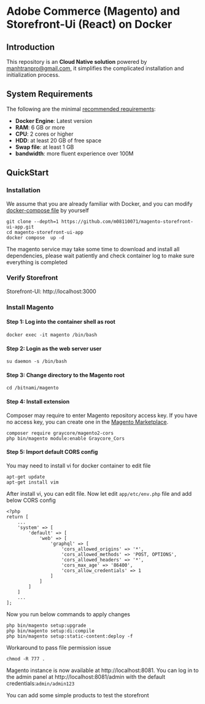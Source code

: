 # Adobe Commerce (Magento) and Storefront-Ui (React) on Docker

## Introduction

This repository is an **Cloud Native solution** powered by manhtranpro@gmail.com, it simplifies the complicated installation and initialization process.

## System Requirements

The following are the minimal [recommended requirements](https://devdocs.magento.com/cloud/docker/docker-development.html#prerequisites):

* **Docker Engine**: Latest version
* **RAM**: 6 GB or more
* **CPU**: 2 cores or higher
* **HDD**: at least 20 GB of free space
* **Swap file**: at least 1 GB
* **bandwidth**: more fluent experience over 100M

## QuickStart

### Installation
We assume that you are already familiar with Docker, and you can modify [docker-compose file](docker-compose.yml) by yourself

```
git clone --depth=1 https://github.com/m08110071/magento-storefront-ui-app.git
cd magento-storefront-ui-app
docker compose  up -d
```
The magento service may take some time to download and install all dependencies, please wait patiently and check container log to make sure everything is completed


### Verify Storefront
Storefront-UI: http://localhost:3000

### Install Magento

#### Step 1: Log into the container shell as root
```
docker exec -it magento /bin/bash
```

#### Step 2: Login as the web server user

```
su daemon -s /bin/bash
```

#### Step 3: Change directory to the Magento root

```
cd /bitnami/magento
```

#### Step 4: Install extension

Composer may require to enter Magento repository access key. If you have no access key, you can create one in the [Magento Marketplace](https://experienceleague.adobe.com/en/docs/commerce-operations/installation-guide/prerequisites/authentication-keys).
```
composer require graycore/magento2-cors
php bin/magento module:enable Graycore_Cors
```

#### Step 5: Import default CORS config
You may need to install vi for docker container to edit file
```
apt-get update
apt-get install vim
```
After install vi, you can edit file. Now let edit `app/etc/env.php` file and add below CORS config
```
<?php
return [
    ...
    'system' => [
        'default' => [
            'web' => [
                'graphql' => [
                    'cors_allowed_origins' => '*',
                    'cors_allowed_methods' => 'POST, OPTIONS',
                    'cors_allowed_headers' => '*',
                    'cors_max_age' => '86400',
                    'cors_allow_credentials' => 1
                ]
            ]
        ]
    ]
    ...
];
```

Now you run below commands to apply changes
```
php bin/magento setup:upgrade
php bin/magento setup:di:compile
php bin/magento setup:static-content:deploy -f
```

Workaround to pass file permission issue
```
chmod -R 777 .
```

Magento instance is now available at http://localhost:8081. You can log in to the admin panel at http://localhost:8081/admin with the default credentials:`admin/admin123`

You can add some simple products to test the storefront
